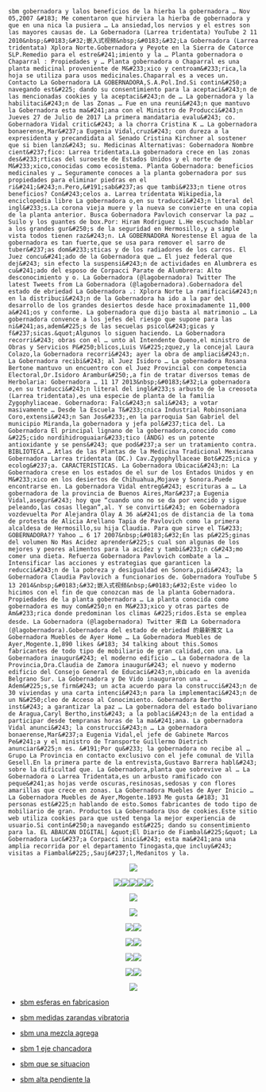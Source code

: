 
```
sbm gobernadora y lalos beneficios de la hierba la gobernadora … Nov 05,2007 &#183; Me comentaron que hirviera la hierba de gobernadora y que en una nica la pusiera … La ansiedad,los nervios y el estres son las mayores causas de. La Gobernadora (Larrea tridentata) YouTube 2 11 2010&nbsp;&#0183;&#32;嵌入式视频&nbsp;&#0183;&#32;La Gobernadora (Larrea tridentata) Xplora Norte.Gobernadora y Peyote en la Sierra de Catorce SLP.Remedio para el estre&#241;imiento y la … Planta gobernadora o Chaparral : Propiedades y … Planta gobernadora o Chaparral es una planta medicinal proveniente de M&#233;xico y centroam&#233;rica,la hoja se utiliza para usos medicinales.Chaparral es a veces un. Contacto La Gobernadora LA GOBERNADORA,S.A.Pol.Ind.Si contin&#250;a navegando est&#225; dando su consentimiento para la aceptaci&#243;n de las mencionadas cookies y la aceptaci&#243;n de … La gobernadora y la habilitaci&#243;n de las Zonas … Fue en una reuni&#243;n que mantuvo la Gobernadora esta ma&#241;ana con el Ministro de Producci&#243;n Jueves 27 de Julio de 2017 La primera mandataria evalu&#243; co. Gobernadora Vidal critic&#243; a la chorra Cristina K … La gobernadora bonaerense,Mar&#237;a Eugenia Vidal,cruz&#243; con dureza a la expresidenta y precandidata al Senado Cristina Kirchner al sostener que si bien lanz&#243; su. Medicinas Alternativas: Gobernadora Nombre cient&#237;fico: Larrea tridentata.La gobernadora crece en las zonas des&#233;rticas del suroeste de Estados Unidos y el norte de M&#233;xico,conocidas como ecosistema. Planta Gobernadora: beneficios medicinales y … Seguramente conoces a la planta gobernadora por sus propiedades para eliminar piedras en el ri&#241;&#243;n.Pero,&#191;sab&#237;as que tambi&#233;n tiene otros beneficios? Con&#243;celos a. Larrea tridentata Wikipedia,la enciclopedia libre La gobernadora o,en su traducci&#243;n literal del ingl&#233;s.La corona vieja muere y la nueva se convierte en una copia de la planta anterior. Busca Gobernadora Pavlovich conservar la paz … Suilo y los guantes de box.Por: Hiram Rodriguez L.He escuchado hablar a los grandes gur&#250;s de la seguridad en Hermosillo,y a simple vista todos tienen raz&#243;n. LA GOBERNADORA Norestense El agua de la gobernadora es tan fuerte,que se usa para remover el sarro de tuber&#237;as dom&#233;sticas y de los radiadores de los carros. El Juez concu&#241;ado de la Gobernadora que … El juez federal que dej&#243; sin efecto la suspensi&#243;n de actividades en Alumbrera es cu&#241;ado del esposo de Corpacci Parate de Alumbrera: Alto desconocimiento y o. La Gobernadora (@lagobernadora) Twitter The latest Tweets from La Gobernadora (@lagobernadora).Gobernadora del estado de ebriedad La Gobernadora .: Xplora Norte La ramificaci&#243;n en la distribuci&#243;n de la Gobernadora ha ido a la par del desarrollo de los grandes desiertos desde hace proximadamente 11,000 a&#241;os y conforme. La gobernadora que dijo basta al matrimonio … La gobernadora convence a los jefes del riesgo que supone para las ni&#241;as,adem&#225;s de las secuelas psicol&#243;gicas y f&#237;sicas.&quot;Algunos lo siguen haciendo. La Gobernadora recorri&#243; obras con el … unto al Intendente Queno,el ministro de Obras y Servicios P&#250;blicos,Luis V&#225;zquez,y la concejal Laura Colazo,la Gobernadora recorri&#243; ayer la obra de ampliaci&#243;n. La Gobernadora recibi&#243; al Juez Isidoro … La gobernadora Rosana Bertone mantuvo un encuentro con el Juez Provincial con competencia Electoral,Dr.Isidoro Arambur&#250;,a fin de tratar diversos temas de Herbolaria: Gobernadora … 11 17 2013&nbsp;&#0183;&#32;La gobernadora o,en su traducci&#243;n literal del ingl&#233;s arbusto de la creosota (Larrea tridentata),es una especie de planta de la familia Zygophyliaceae. Gobernadora: Falc&#243;n sali&#243; a votar masivamente … Desde la Escuela T&#233;cnica Industrial Robinsoniana Coro,extensi&#243;n San Jos&#233;,en la parroquia San Gabriel del municipio Miranda,la gobernadora y jefa pol&#237;tica del. La Gobernadora El principal lignano de la gobernadora,conocido como &#225;cido nordihidroguaiar&#233;tico (ANDG) es un potente antioxidante y se pens&#243; que pod&#237;a ser un tratamiento contra. BIBLIOTECA … Atlas de las Plantas de la Medicina Tradicional Mexicana Gobernadora Larrea tridentata (DC.) Cav.Zygophyllaceae Bot&#225;nica y ecolog&#237;a. CARACTERISTICAS. La Gobernadora Ubicaci&#243;n: La Gobernadora crese en los estados de el sur de los Entados Unidos y en M&#233;xico en los desiertos de Chihuahua,Mojave y Sonora.Puede encontrarse en. La gobernadora Vidal entreg&#243; escrituras a … La gobernadora de la provincia de Buenos Aires,Mar&#237;a Eugenia Vidal,asegur&#243; hoy que “cuando uno no se da por vencido y sigue peleando,las cosas llegan”,al. Y se convirti&#243; en Gobernadora vozdevuelta Por Alejandra Olay A 36 a&#241;os de distancia de la toma de protesta de Alicia Arellano Tapia de Pavlovich como la primera alcaldesa de Hermosillo,su hija Claudia. Para que sirve el T&#233; GOBERNADORA?? Yahoo … 6 17 2007&nbsp;&#0183;&#32;En las p&#225;ginas del volumen No Mas Acidez aprender&#225;s cual son algunas de los mejores y peores alimentos para la acidez y tambi&#233;n c&#243;mo comer una dieta. Refuerza Gobernadora Pavlovich combate a la … Intensificar las acciones y estrategias que garanticen la reducci&#243;n de la pobreza y desigualdad en Sonora,pidi&#243; la Gobernadora Claudia Pavlovich a funcionarios de. Gobernadora YouTube 5 13 2014&nbsp;&#0183;&#32;嵌入式视频&nbsp;&#0183;&#32;Este video lo hicimos con el fin de que conozcan mas de la planta Gobernadora. Propiedades de la planta gobernadora … La planta conocida como gobernadora es muy com&#250;n en M&#233;xico y otras partes de Am&#233;rica donde predominan los climas &#225;ridos.Esta se emplea desde. La Gobernadora (@lagobernadora) Twitter 来自 La Gobernadora (@lagobernadora).Gobernadora del estado de ebriedad 的最新推文 La Gobernadora Muebles de Ayer Home … La Gobernadora Muebles de Ayer,Mogente.1,890 likes &#183; 34 talking about this.Somos fabricantes de todo tipo de mobiliario de gran calidad,con una. La Gobernadora inaugur&#243; el moderno edificio … La Gobernadora de la Provincia,Dra.Claudia de Zamora inaugur&#243; el nuevo y moderno edificio del Consejo General de Educaci&#243;n,ubicado en la avenida Belgrano Sur. La Gobernadora y De Vido inauguraron una … Adem&#225;s,se firm&#243; un acta acuerdo para la construcci&#243;n de 30 viviendas y una carta intenci&#243;n para la implementaci&#243;n de un N&#250;cleo de Acceso al Conocimiento. Gobernadora Bertho inst&#243; a garantizar la paz … La gobernadora del estado bolivariano de Aragua,Caryl Bertho,inst&#243; a la poblaci&#243;n de la entidad a participar desde tempranas horas de la ma&#241;ana. La gobernadora Vidal anunci&#243; la construcci&#243;n … La gobernadora bonaerense,Mar&#237;a Eugenia Vidal,el jefe de Gabinete Marcos Pe&#241;a y el ministro de Transporte Guillermo Dietrich anunciar&#225;n es. &#191;Por qu&#233; la gobernadora no recibe al … Grupo La Provincia en contacto exclusivo con el jefe comunal de Villa Gesell.En la primera parte de la entrevista,Gustavo Barrera habl&#243; sobre la dificultad que. La Gobernadora,planta que sobrevive al … La Gobernadora o Larrea Tridentata,es un arbusto ramificado con peque&#241;as hojas verde oscuras,resinosas,sedosas y con flores amarillas que crece en zonas. La Gobernadora Muebles de Ayer Inicio … La Gobernadora Muebles de Ayer,Mogente.1893 Me gusta &#183; 31 personas est&#225;n hablando de esto.Somos fabricantes de todo tipo de mobiliario de gran. Productos La Gobernadora Uso de cookies.Este sitio web utiliza cookies para que usted tenga la mejor experiencia de usuario.Si contin&#250;a navegando est&#225; dando su consentimiento para la. EL ABAUCAN DIGITAL│ &quot;El Diario de Fiambal&#225;&quot; La Gobernadora Luc&#237;a Corpacci inici&#243; esta ma&#241;ana una amplia recorrida por el departamento Tinogasta,que incluy&#243; visitas a Fiambal&#225;,Sauj&#237;l,Medanitos y la. 
```

<div align="center">

<a href="https://es-crusher.shibang-china.com/github&k=sbm+gobernadora+y+la"><img src="https://static.shibang-china.com/es/crusher/logo.jpg"></a>

<a href="https://es-crusher.shibang-china.com/github&k=sbm+gobernadora+y+la"><img src="https://static.shibang-china.com/es/crusher/index.jpg"></a><a href="https://es-crusher.shibang-china.com/material.htmlgithub&k=sbm+gobernadora+y+la"><img src="https://static.shibang-china.com/es/crusher/material.jpg"></a><a href="https://es-crusher.shibang-china.com/application.htmlgithub&k=sbm+gobernadora+y+la"><img src="https://static.shibang-china.com/es/crusher/application.jpg"></a><a href="https://es-crusher.shibang-china.com/aboutus.htmlgithub&k=sbm+gobernadora+y+la"><img src="https://static.shibang-china.com/es/crusher/aboutus.jpg"></a><a href="https://es-crusher.shibang-china.com/contact.htmlgithub&k=sbm+gobernadora+y+la"><img src="https://static.shibang-china.com/es/crusher/contact.jpg"></a>

<a href="https://es-crusher.shibang-china.com/github&k=sbm+gobernadora+y+la"><img src="https://static.shibang-china.com/es/crusher/banner.jpg"></a>

<a href="https://swt.shibang-china.com/github&k=sbm+gobernadora+y+la"><img src="https://static.shibang-china.com/es/crusher/text.jpg"></a>

<a href="https://swt.shibang-china.com/github&k=sbm+gobernadora+y+la"><img src="https://static.shibang-china.com/es/crusher/chat.jpg"></a><a href="https://es-crusher.shibang-china.com/contact.htmlgithub&k=sbm+gobernadora+y+la"><img src="https://static.shibang-china.com/es/crusher/message.jpg"></a>

<a href="https://es-crusher.shibang-china.com/products/pe.htmlgithub&k=sbm+gobernadora+y+la"><img src="https://static.shibang-china.com/es/crusher/pe.jpg"></a><a href="https://es-crusher.shibang-china.com/products/pf.htmlgithub&k=sbm+gobernadora+y+la"><img src="https://static.shibang-china.com/es/crusher/pf.jpg"></a>

<a href="https://es-crusher.shibang-china.com/products/hpt.htmlgithub&k=sbm+gobernadora+y+la"><img src="https://static.shibang-china.com/es/crusher/hpt.jpg"></a><a href="https://es-crusher.shibang-china.com/products/vsi.htmlgithub&k=sbm+gobernadora+y+la"><img src="https://static.shibang-china.com/es/crusher/vsi.jpg"></a>

<a href="https://es-crusher.shibang-china.com/products/klv.htmlgithub&k=sbm+gobernadora+y+la"><img src="https://static.shibang-china.com/es/crusher/klv.jpg"></a><a href="https://es-crusher.shibang-china.com/products/portable.htmlgithub&k=sbm+gobernadora+y+la"><img src="https://static.shibang-china.com/es/crusher/portable.jpg"></a>

<a href="https://swt.shibang-china.com/github&k=sbm+gobernadora+y+la"><img src="https://static.shibang-china.com/es/crusher/case.jpg"></a>

</div>


* [sbm esferas en fabricasion](sbm%20esferas%20en%20fabricasion.md)

* [sbm medidas zarandas vibratoria](sbm%20medidas%20zarandas%20vibratoria.md)

* [sbm una mezcla agrega](sbm%20una%20mezcla%20agrega.md)

* [sbm 1 eje chancadora](sbm%201%20eje%20chancadora.md)

* [sbm que se situacion](sbm%20que%20se%20situacion.md)

* [sbm alta pendiente la](sbm%20alta%20pendiente%20la.md)